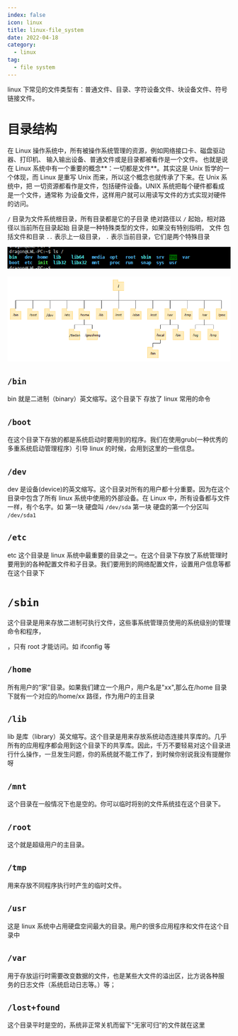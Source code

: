```yaml
---
index: false
icon: linux
title: linux-file_system
date: 2022-04-18
category:
  - linux
tag:
  - file system
---
```


linux 下常见的文件类型有：普通文件、目录、字符设备文件、块设备文件、符号链接文件。


# 目录结构

在 Linux 操作系统中，所有被操作系统管理的资源，例如网络接口卡、磁盘驱动器、打印机、 输入输出设备、普通文件或是目录都被看作是一个文件。 也就是说在 Linux 系统中有一个重要的概念**：一切都是文件**。其实这是 Unix 哲学的一 个体现，而 Linux 是重写 Unix 而来，所以这个概念也就传承了下来。在 Unix 系统中，把 一切资源都看作是文件，包括硬件设备。UNIX 系统把每个硬件都看成是一个文件，通常称 为设备文件，这样用户就可以用读写文件的方式实现对硬件的访问。



`/` 目录为文件系统根目录，所有目录都是它的子目录 绝对路径以 `/` 起始，相对路径以当前所在目录起始 目录是一种特殊类型的文件，如果没有特别指明， 文件 包括文件和目录 `..` 表示上一级目录， `.` 表示当前目录，它们是两个特殊目录



 ![](https://raw.githubusercontent.com/vinloong/imgchr/main/notes/img/202201191054744.png)



 ![](https://raw.githubusercontent.com/vinloong/imgchr/main/notes/img/202201191054237.png)



## `/bin`

bin 就是二进制（binary）英文缩写。这个目录下 存放了 linux 常用的命令

## `/boot`

在这个目录下存放的都是系统启动时要用到的程序。我们在使用grub(一种优秀的多重系统启动管理程序）引导 linux 的时候，会用到这里的一些信息。

## `/dev`
 dev 是设备(device)的英文缩写。这个目录对所有的用户都十分重要。因为在这个目录中包含了所有 linux 系统中使用的外部设备。在 Linux 中，所有设备都与文件一样，有个名字。如 
 第一块 硬盘叫 `/dev/sda` 
 第一块 硬盘的第一个分区叫 `/dev/sda1` 

## `/etc`
 etc 这个目录是 linux 系统中最重要的目录之一。在这个目录下存放了系统管理时要用到的各种配置文件和子目录。我们要用到的网络配置文件，设置用户信息等都在这个目录下

# `/sbin`
 这个目录是用来存放二进制可执行文件，这些事系统管理员使用的系统级别的管理命令和程序，

，只有 root 才能访问。如 ifconfig 等

##  `/home`
 所有用户的“家”目录。如果我们建立一个用户，用户名是"xx",那么在/home 目录下就有一个对应的/home/xx 路径，作为用户的主目录

## `/lib`
 lib 是库（library）英文缩写。这个目录是用来存放系统动态连接共享库的。几乎所有的应用程序都会用到这个目录下的共享库。因此，千万不要轻易对这个目录进行什么操作，一旦发生问题，你的系统就不能工作了，到时候你别说我没有提醒你呀

## `/mnt`
 这个目录在一般情况下也是空的。你可以临时将别的文件系统挂在这个目录下。 
## `/root`
 这个就是超级用户的主目录。 
## `/tmp`
 用来存放不同程序执行时产生的临时文件。 
## `/usr`
 这是 linux 系统中占用硬盘空间最大的目录。用户的很多应用程序和文件在这个目录中

## `/var`

用于存放运行时需要改变数据的文件，也是某些大文件的溢出区，比方说各种服 务的日志文件（系统启动日志等。）等；

## `/lost+found`

这个目录平时是空的，系统非正常关机而留下“无家可归”的文件就在这里














